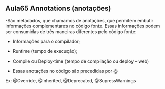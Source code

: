 ## Aula65 Annotations (anotações)

-São metadados, que chamamos de anotações, que permitem embutir informações complementares no código fonte.
Essas informações podem ser consumidas de três maneiras diferentes pelo código fonte:

- Informações para o compilador;

- Runtime (tempo de execução);

- Compile ou Deploy-time (tempo de compilação ou deploy – web)

- Essas anotações no código são precedidas por @

Ex: @Override, @Inherited, @Deprecated, @SupressWarnings
